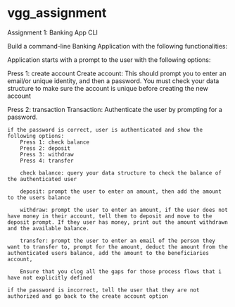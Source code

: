 # vgg_assignment

Assignment 1: Banking App CLI

Build a command-line Banking Application with the following functionalities:

Application starts with a prompt to the user with the following options:

Press 1: create account
    Create account: This should prompt you to enter an email/or unique identity, and then a password. You must check your data structure to make sure the account is unique before creating the new account

Press 2: transaction
    Transaction: Authenticate the user by prompting for a password. 
    
    if the password is correct, user is authenticated and show the following options:
        Press 1: check balance
        Press 2: deposit
        Press 3: withdraw
        Press 4: transfer

        check balance: query your data structure to check the balance of the authenticated user

        deposit: prompt the user to enter an amount, then add the amount to the users balance

        withdraw: prompt the user to enter an amount, if the user does not have money in their account, tell them to deposit and move to the deposit prompt. If they user has money, print out the amount withdrawn and the available balance.

        transfer: prompt the user to enter an email of the person they want to transfer to, prompt for the amount, deduct the amount from the authenticated users balance, add the amount to the beneficiaries account,

        Ensure that you clog all the gaps for those process flows that i have not explicitly defined

    if the password is incorrect, tell the user that they are not authorized and go back to the create account option
